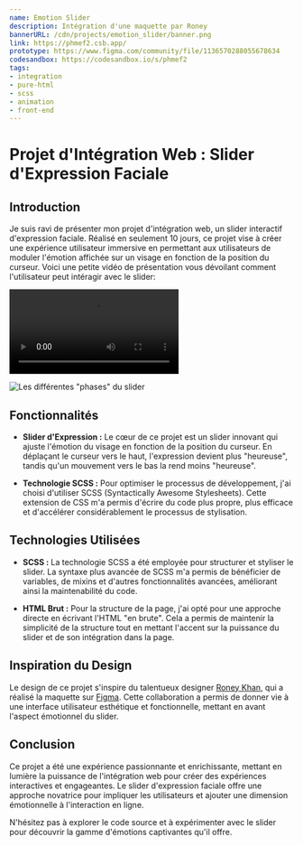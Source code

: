 ```yaml
---
name: Emotion Slider
description: Intégration d'une maquette par Roney
bannerURL: /cdn/projects/emotion_slider/banner.png
link: https://phmef2.csb.app/
prototype: https://www.figma.com/community/file/1136570288055678634
codesandbox: https://codesandbox.io/s/phmef2
tags:
- integration
- pure-html
- scss
- animation
- front-end
---
```


# Projet d'Intégration Web : Slider d'Expression Faciale

## Introduction

Je suis ravi de présenter mon projet d'intégration web, un slider interactif d'expression faciale. Réalisé en seulement 10 jours, ce projet vise à créer une expérience utilisateur immersive en permettant aux utilisateurs de moduler l'émotion affichée sur un visage en fonction de la position du curseur.
Voici une petite vidéo de présentation vous dévoilant comment l'utilisateur peut intéragir avec le slider:

![video](/cdn/projects/emotion_slider/presentation.webm)

![Les différentes "phases" du slider](/cdn/projects/emotion_slider/sliders.png)

## Fonctionnalités

- **Slider d'Expression :** Le cœur de ce projet est un slider innovant qui ajuste l'émotion du visage en fonction de la position du curseur. En déplaçant le curseur vers le haut, l'expression devient plus "heureuse", tandis qu'un mouvement vers le bas la rend moins "heureuse".

- **Technologie SCSS :** Pour optimiser le processus de développement, j'ai choisi d'utiliser SCSS (Syntactically Awesome Stylesheets). Cette extension de CSS m'a permis d'écrire du code plus propre, plus efficace et d'accélérer considérablement le processus de stylisation.

## Technologies Utilisées

- **SCSS :** La technologie SCSS a été employée pour structurer et styliser le slider. La syntaxe plus avancée de SCSS m'a permis de bénéficier de variables, de mixins et d'autres fonctionnalités avancées, améliorant ainsi la maintenabilité du code.

- **HTML Brut :** Pour la structure de la page, j'ai opté pour une approche directe en écrivant l'HTML "en brute". Cela a permis de maintenir la simplicité de la structure tout en mettant l'accent sur la puissance du slider et de son intégration dans la page.

## Inspiration du Design

Le design de ce projet s'inspire du talentueux designer [Roney Khan](https://www.figma.com/@roneyux), qui a réalisé la maquette sur [Figma](https://www.figma.com/community/file/1136570288055678634). Cette collaboration a permis de donner vie à une interface utilisateur esthétique et fonctionnelle, mettant en avant l'aspect émotionnel du slider.

## Conclusion

Ce projet a été une expérience passionnante et enrichissante, mettant en lumière la puissance de l'intégration web pour créer des expériences interactives et engageantes. Le slider d'expression faciale offre une approche novatrice pour impliquer les utilisateurs et ajouter une dimension émotionnelle à l'interaction en ligne.

N'hésitez pas à explorer le code source et à expérimenter avec le slider pour découvrir la gamme d'émotions captivantes qu'il offre.
